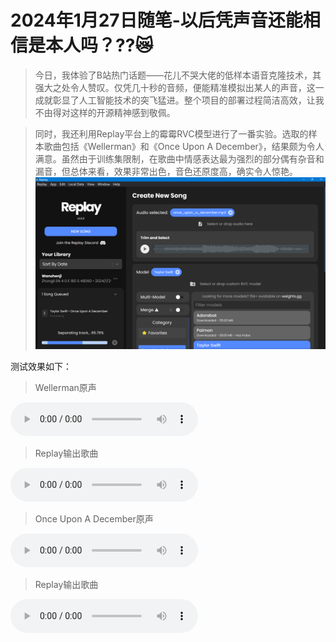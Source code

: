 # 2024年1月27日随笔-以后凭声音还能相信是本人吗？??😿
>今日，我体验了B站热门话题——花儿不哭大佬的低样本语音克隆技术，其强大之处令人赞叹。仅凭几十秒的音频，便能精准模拟出某人的声音，这一成就彰显了人工智能技术的突飞猛进。整个项目的部署过程简洁高效，让我不由得对这样的开源精神感到敬佩。

>同时，我还利用Replay平台上的霉霉RVC模型进行了一番实验。选取的样本歌曲包括《Wellerman》和《Once Upon A December》，结果颇为令人满意。虽然由于训练集限制，在歌曲中情感表达最为强烈的部分偶有杂音和漏音，但总体来看，效果非常出色，音色还原度高，确实令人惊艳。
![](../散文随笔内容资源库/20240127随笔02.png)

测试效果如下：
>Wellerman原声

<audio controls>
  <source src="Essay/散文随笔内容资源库/Wellerman.mp3" type="audio/mpeg">
  Your browser does not support the audio element.
</audio>

>Replay输出歌曲

<audio controls>
  <source src="Essay/散文随笔内容资源库/Wellerman_final.mp3" type="audio/mpeg">
  Your browser does not support the audio element.
</audio>

>Once Upon A December原声

<audio controls>
  <source src="Essay/散文随笔内容资源库/once_upon_a_december.mp3" type="audio/mpeg">
  Your browser does not support the audio element.
</audio>

>Replay输出歌曲

<audio controls>
  <source src="Essay/散文随笔内容资源库/once_upon_a_december_final.mp3" type="audio/mpeg">
  Your browser does not support the audio element.
</audio>
